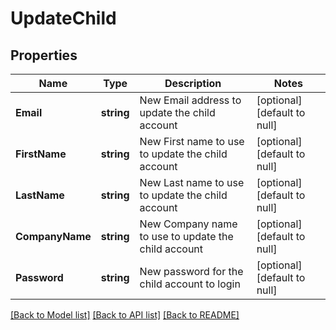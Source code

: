 # UpdateChild

## Properties
Name | Type | Description | Notes
------------ | ------------- | ------------- | -------------
**Email** | **string** | New Email address to update the child account | [optional] [default to null]
**FirstName** | **string** | New First name to use to update the child account | [optional] [default to null]
**LastName** | **string** | New Last name to use to update the child account | [optional] [default to null]
**CompanyName** | **string** | New Company name to use to update the child account | [optional] [default to null]
**Password** | **string** | New password for the child account to login | [optional] [default to null]

[[Back to Model list]](../README.md#documentation-for-models) [[Back to API list]](../README.md#documentation-for-api-endpoints) [[Back to README]](../README.md)


